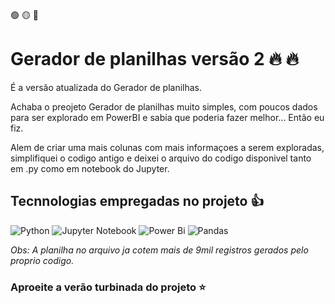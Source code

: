 🟢 🟡 🔴

# Gerador de planilhas versão 2 :fire: :fire:

É a versão atualizada do Gerador de planilhas.

Achaba o preojeto Gerador de planilhas muito simples, com poucos dados para ser explorado em PowerBI e sabia que poderia fazer melhor...
Então eu fiz.

Alem de criar uma mais colunas com mais informaçoes a serem exploradas, simplifiquei o codigo antigo e deixei o arquivo do codigo disponivel tanto em .py como em notebook do Jupyter.

## Tecnnologias empregadas no projeto :+1:

![Python](https://img.shields.io/badge/python-3670A0?style=for-the-badge&logo=python&logoColor=ffdd54)
![Jupyter Notebook](https://img.shields.io/badge/jupyter-%23FA0F00.svg?style=for-the-badge&logo=jupyter&logoColor=white)
![Power Bi](https://img.shields.io/badge/power_bi-F2C811?style=for-the-badge&logo=powerbi&logoColor=black)
![Pandas](https://img.shields.io/badge/pandas-%23150458.svg?style=for-the-badge&logo=pandas&logoColor=white)

*Obs: A planilha no arquivo ja cotem mais de 9mil registros gerados pelo proprio codigo.*

### Aproeite a verão turbinada do projeto :star:
